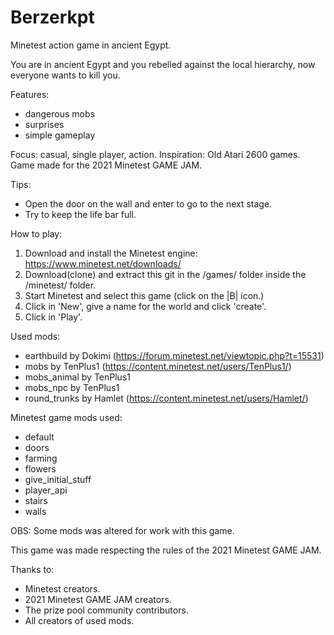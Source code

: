 # Berzerkpt
Minetest action game in ancient Egypt.

You are in ancient Egypt and you rebelled against the local hierarchy, now everyone wants to kill you.

Features: 
  - dangerous mobs
  - surprises
  - simple gameplay

Focus: casual, single player, action.
Inspiration: Old Atari 2600 games. Game made for the 2021 Minetest GAME JAM.

Tips:
  - Open the door on the wall and enter to go to the next stage. 
  - Try to keep the life bar full.

How to play:
  1. Download and install the Minetest engine: https://www.minetest.net/downloads/ 
  2. Download(clone) and extract this git in the /games/ folder inside the /minetest/ folder.
  3. Start Minetest and select this game (click on the |B| icon.)
  4. Click in 'New', give a name for the world and click 'create'.
  5. Click in 'Play'.

Used mods:
  - earthbuild by Dokimi (https://forum.minetest.net/viewtopic.php?t=15531)
  - mobs by TenPlus1 (https://content.minetest.net/users/TenPlus1/)
  - mobs_animal by TenPlus1
  - mobs_npc by TenPlus1
  - round_trunks by Hamlet (https://content.minetest.net/users/Hamlet/)

Minetest game mods used:
 - default
 - doors
 - farming
 - flowers
 - give_initial_stuff
 - player_api
 - stairs
 - walls

OBS: Some mods was altered for work with this game.

This game was made respecting the rules of the 2021 Minetest GAME JAM.

Thanks to:
 - Minetest creators.
 - 2021 Minetest GAME JAM creators.
 - The prize pool community contributors.
 - All creators of used mods.
